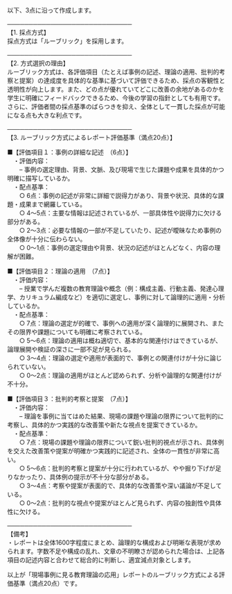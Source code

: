 以下、3点に沿って作成します。

─────────────────────────────  
【1. 採点方式】  
採点方式は「ルーブリック」を採用します。  

─────────────────────────────  
【2. 方式選択の理由】  
ルーブリック方式は、各評価項目（たとえば事例の記述、理論の適用、批判的考察と提案）の達成度を具体的な基準に基づいて評価できるため、採点の客観性と透明性が向上します。また、どの点が優れていてどこに改善の余地があるのかを学生に明確にフィードバックできるため、今後の学習の指針としても有用です。さらに、評価者間の採点基準のばらつきを抑え、全体として一貫した採点が可能になる点も大きな利点です。

─────────────────────────────  
【3. ルーブリック方式によるレポート評価基準（満点20点）】

■【評価項目１：事例の詳細な記述　（6点）】  
　・評価内容：  
　　– 事例の選定理由、背景、文脈、及び現場で生じた課題や成果を具体的かつ明確に描写しているか。  
　・配点基準：  
　　○ 6点：事例の記述が非常に詳細で説得力があり、背景や状況、具体的な課題・成果まで網羅している。  
　　○ 4～5点：主要な情報は記述されているが、一部具体性や説得力に欠ける部分がある。  
　　○ 2～3点：必要な情報の一部が不足していたり、記述が曖昧なため事例の全体像が十分に伝わらない。  
　　○ 0～1点：事例の選定理由や背景、状況の記述がほとんどなく、内容の理解が困難。

■【評価項目２：理論の適用　（7点）】  
　・評価内容：  
　　– 授業で学んだ複数の教育理論や概念（例：構成主義、行動主義、発達心理学、カリキュラム編成など）を適切に選定し、事例に対して論理的に適用・分析しているか。  
　・配点基準：  
　　○ 7点：理論の選定が的確で、事例への適用が深く論理的に展開され、またその限界や課題についても明確に考察されている。  
　　○ 5～6点：理論の適用は概ね適切で、基本的な関連付けはできているが、論理展開や検証の深さに一部不足が見られる。  
　　○ 3～4点：理論の選定や適用が表面的で、事例との関連付けが十分に論じられていない。  
　　○ 0～2点：理論の適用がほとんど認められず、分析や論理的な関連付けが不十分。

■【評価項目３：批判的考察と提案　（7点）】  
　・評価内容：  
　　– 理論を事例に当てはめた結果、現場の課題や理論の限界について批判的に考察し、具体的かつ実践的な改善策や新たな視点を提案できているか。  
　・配点基準：  
　　○ 7点：現場の課題や理論の限界について鋭い批判的視点が示され、具体例を交えた改善策や提案が明確かつ実践的に記述され、全体の一貫性が非常に高い。  
　　○ 5～6点：批判的考察と提案が十分に行われているが、やや掘り下げが足りなかったり、具体例の提示が不十分な部分がある。  
　　○ 3～4点：考察や提案が表面的で、具体的な改善策や深い議論が不足している。  
　　○ 0～2点：批判的な視点や提案がほとんど見られず、内容の独創性や具体性に欠ける。

─────────────────────────────  
【備考】  
・レポートは全体1600字程度にまとめ、論理的な構成および明晰な表現が求められます。字数不足や構成の乱れ、文章の不明瞭さが認められた場合は、上記各項目の記述内容と合わせて総合的に判断し、適宜減点対象とします。  

以上が「現場事例に見る教育理論の応用」レポートのルーブリック方式による評価基準（満点20点）です。